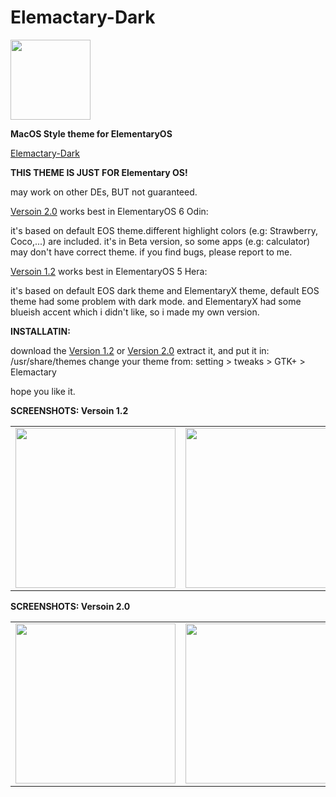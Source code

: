 # Elemactary-Dark

<img src="https://raw.githubusercontent.com/saint-13/Elemactary-Dark/master/Screenshot/Elemactary-Dark-logo.png" width="128">

<b>MacOS Style theme for ElementaryOS</b>

[Elemactary-Dark](https://www.gnome-look.org/p/1406950/)

<b>THIS THEME IS JUST FOR Elementary OS!</b>

may work on other DEs, BUT not guaranteed.

[Versoin 2.0](https://github.com/saint-13/Elemactary-Dark/releases/download/Elemactary_2.0_BETA/Elemactary-v2.0-Beta.zip) works best in ElementaryOS 6 Odin:

  it's based on default EOS theme.different highlight colors (e.g: Strawberry, Coco,...) are included. it's in Beta version, so some apps (e.g: calculator) may don't have correct theme. if you find bugs, please report to me.

[Versoin 1.2](https://github.com/saint-13/Elemactary-Dark/releases/download/Elemactary_1.2/Elemactary-Dark-v1.2.zip) works best in ElementaryOS 5 Hera:

  it's based on default EOS dark theme and ElementaryX theme, default EOS theme had some problem with dark mode. and ElementaryX had some blueish accent which i didn't like, so i made my own version.

<b>INSTALLATIN: </b>

  download the [Version 1.2](https://github.com/saint-13/Elemactary-Dark/releases/download/Elemactary_1.2/Elemactary-Dark-v1.2.zip) or [Version 2.0](https://github.com/saint-13/Elemactary-Dark/releases/download/Elemactary_2.0_BETA/Elemactary-v2.0-Beta.zip)
  extract it, and put it in: /usr/share/themes 
  change your theme from: setting > tweaks > GTK+ > Elemactary 

hope you like it. 

<b>SCREENSHOTS: Versoin 1.2</b>

<table>
  <tr>
    <td>
      <img src="https://github.com/saint-13/Elemactary-Dark/blob/master/Screenshot/Screenshot%20from%202020-07-25%2023-35-14.png" width="256">
    </td>
    <td>
      <img src="https://github.com/saint-13/Elemactary-Dark/blob/master/Screenshot/Screenshot%20from%202020-07-25%2023-35-25.png" width="256">
    </td>
    <td>
      <img src="https://github.com/saint-13/Elemactary-Dark/blob/master/Screenshot/Screenshot%20from%202020-07-25%2023-35-36.png" width="256">
    </td>
    <td>
      <img src="https://github.com/saint-13/Elemactary-Dark/blob/master/Screenshot/Screenshot%20from%202020-07-26%2000-48-40.png" width="256">
    </td>
  </tr>
</table>

<b>SCREENSHOTS: Versoin 2.0</b>

<table>
  <tr>
    <td>
      <img src="https://raw.githubusercontent.com/saint-13/Elemactary-Dark/master/Screenshot/Screenshot%20from%202021-06-03%2017.37.02.png" width="256">
    </td>
    <td>
      <img src="https://raw.githubusercontent.com/saint-13/Elemactary-Dark/master/Screenshot/Screenshot%20from%202021-06-03%2017.37.44.png" width="256">
    </td>
    <td>
      <img src="https://raw.githubusercontent.com/saint-13/Elemactary-Dark/master/Screenshot/Screenshot%20from%202021-06-03%2017.38.05.png" width="256">
    </td>
    <td>
      <img src="https://raw.githubusercontent.com/saint-13/Elemactary-Dark/master/Screenshot/Screenshot%20from%202021-06-03%2018.05.52.png" width="256">
    </td>
  </tr>
</table>

